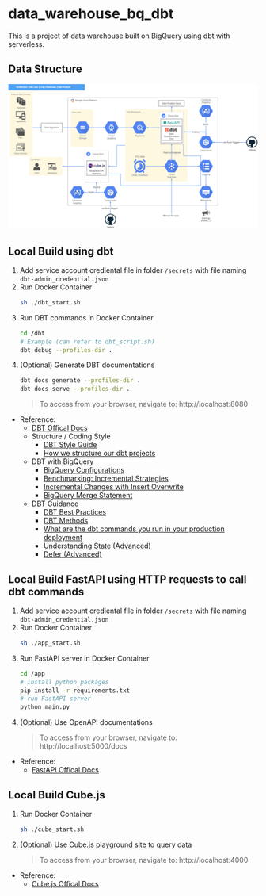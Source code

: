 # data_warehouse_bq_dbt
This is a project of data warehouse built on BigQuery using dbt with serverless.

## Data Structure
![data structure diagram](./data_structure.png)

## Local Build using dbt
1. Add service account crediental file in folder `/secrets` with file naming `dbt-admin_credential.json`
2. Run Docker Container
    ```zsh
    sh ./dbt_start.sh
    ```
3. Run DBT commands in Docker Container 
    ```zsh
    cd /dbt
    # Example (can refer to dbt_script.sh)
    dbt debug --profiles-dir .
    ```
4. (Optional) Generate DBT documentations
    ```zsh
    dbt docs generate --profiles-dir .
    dbt docs serve --profiles-dir .
    ```
    >   To access from your browser, navigate to:  http://localhost:8080

-   Reference:
    -   [DBT Offical Docs](https://docs.getdbt.com/docs/introduction)
    -   Structure / Coding Style
        -   [DBT Style Guide](https://github.com/dbt-labs/corp/blob/master/dbt_style_guide.md)
        -   [How we structure our dbt projects](https://discourse.getdbt.com/t/how-we-structure-our-dbt-projects/355)
    -   DBT with BigQuery
        -   [BigQuery Configurations](https://docs.getdbt.com/reference/resource-configs/bigquery-configs#use-project-and-dataset-in-configurations)
        -   [Benchmarking: Incremental Strategies](https://discourse.getdbt.com/t/benchmarking-incremental-strategies-on-bigquery/981)
        -   [Incremental Changes with Insert Overwrite](https://discourse.getdbt.com/t/bigquery-dbt-incremental-changes/982)
        -   [BigQuery Merge Statement](https://cloud.google.com/bigquery/docs/reference/standard-sql/dml-syntax#merge_statement)
    -   DBT Guidance
        -   [DBT Best Practices](https://docs.getdbt.com/docs/guides/best-practices)
        -   [DBT Methods](https://docs.getdbt.com/reference/node-selection/methods)
        -   [What are the dbt commands you run in your production deployment](https://discourse.getdbt.com/t/what-are-the-dbt-commands-you-run-in-your-production-deployment-of-dbt/366)
        -   [Understanding State (Advanced)](https://docs.getdbt.com/docs/guides/understanding-state)
        -   [Defer (Advanced)](https://docs.getdbt.com/reference/node-selection/defer)


## Local Build FastAPI using HTTP requests to call dbt commands
1. Add service account crediental file in folder `/secrets` with file naming `dbt-admin_credential.json`
2. Run Docker Container
    ```zsh
    sh ./app_start.sh
    ```
3. Run FastAPI server in Docker Container 
    ```zsh
    cd /app
    # install python packages
    pip install -r requirements.txt
    # run FastAPI server
    python main.py
    ```
4. (Optional) Use OpenAPI documentations
    >   To access from your browser, navigate to:  http://localhost:5000/docs

-   Reference:
    -   [FastAPI Offical Docs](https://fastapi.tiangolo.com/)


## Local Build Cube.js
1. Run Docker Container
    ```zsh
    sh ./cube_start.sh
    ```
2. (Optional) Use Cube.js playground site to query data
    >   To access from your browser, navigate to:  http://localhost:4000

-   Reference:
    -   [Cube.js Offical Docs](https://cube.dev/docs/introduction)

